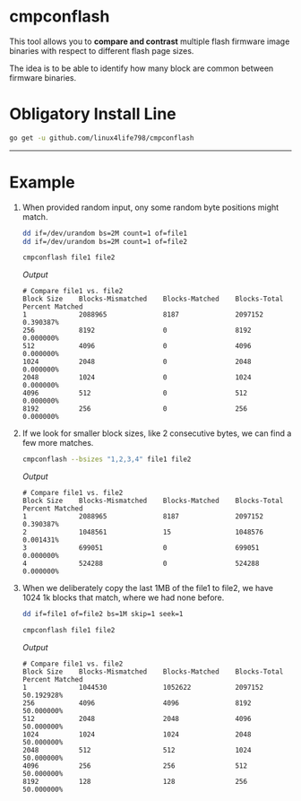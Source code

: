 # cmpconflash
This tool allows you to **compare and contrast** multiple flash
firmware image binaries with respect to different flash page sizes.

The idea is to be able to identify how many block are common
between firmware binaries.

# Obligatory Install Line

```sh
go get -u github.com/linux4life798/cmpconflash
```

---

# Example

1. When provided random input, ony some random byte positions might match.

    ```sh
    dd if=/dev/urandom bs=2M count=1 of=file1
    dd if=/dev/urandom bs=2M count=1 of=file2

    cmpconflash file1 file2
    ```
    *Output*
    ```
    # Compare file1 vs. file2
    Block Size    Blocks-Mismatched    Blocks-Matched    Blocks-Total    Percent Matched
    1             2088965              8187              2097152         0.390387%
    256           8192                 0                 8192            0.000000%
    512           4096                 0                 4096            0.000000%
    1024          2048                 0                 2048            0.000000%
    2048          1024                 0                 1024            0.000000%
    4096          512                  0                 512             0.000000%
    8192          256                  0                 256             0.000000%
    ```

2. If we look for smaller block sizes, like 2 consecutive bytes, we can find a
   few more matches.

    ```sh
    cmpconflash --bsizes "1,2,3,4" file1 file2
    ```
    *Output*
    ```
    # Compare file1 vs. file2
    Block Size    Blocks-Mismatched    Blocks-Matched    Blocks-Total    Percent Matched
    1             2088965              8187              2097152         0.390387%
    2             1048561              15                1048576         0.001431%
    3             699051               0                 699051          0.000000%
    4             524288               0                 524288          0.000000%
    ```

3. When we deliberately copy the last 1MB of the file1 to file2, we have 1024
   1k blocks that match, where we had none before.

    ```sh
    dd if=file1 of=file2 bs=1M skip=1 seek=1

    cmpconflash file1 file2
    ```
    *Output*
    ```
    # Compare file1 vs. file2
    Block Size    Blocks-Mismatched    Blocks-Matched    Blocks-Total    Percent Matched
    1             1044530              1052622           2097152         50.192928%
    256           4096                 4096              8192            50.000000%
    512           2048                 2048              4096            50.000000%
    1024          1024                 1024              2048            50.000000%
    2048          512                  512               1024            50.000000%
    4096          256                  256               512             50.000000%
    8192          128                  128               256             50.000000%
    ```